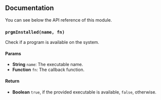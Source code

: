 ## Documentation

You can see below the API reference of this module.

### `prgmInstalled(name, fn)`
Check if a program is available on the system.

#### Params
- **String** `name`: The executable name.
- **Function** `fn`: The callback function.

#### Return
- **Boolean** `true`, if the provided executable is available, `false`, otherwise.

